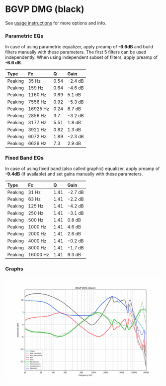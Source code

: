 # BGVP DMG (black)
See [usage instructions](https://github.com/jaakkopasanen/AutoEq#usage) for more options and info.

### Parametric EQs
In case of using parametric equalizer, apply preamp of **-6.6dB** and build filters manually
with these parameters. The first 5 filters can be used independently.
When using independent subset of filters, apply preamp of **-6.6 dB**.

| Type    | Fc       |    Q | Gain    |
|:--------|:---------|:-----|:--------|
| Peaking | 35 Hz    | 0.54 | -2.4 dB |
| Peaking | 159 Hz   | 0.64 | -4.6 dB |
| Peaking | 1160 Hz  | 0.69 | 5.1 dB  |
| Peaking | 7556 Hz  | 0.92 | -5.3 dB |
| Peaking | 16925 Hz | 0.24 | 6.7 dB  |
| Peaking | 2856 Hz  | 3.7  | -3.2 dB |
| Peaking | 3177 Hz  | 5.51 | 1.8 dB  |
| Peaking | 3921 Hz  | 0.82 | 1.3 dB  |
| Peaking | 6072 Hz  | 1.89 | -2.3 dB |
| Peaking | 6629 Hz  | 7.3  | 2.9 dB  |

### Fixed Band EQs
In case of using fixed band (also called graphic) equalizer, apply preamp of **-9.4dB**
(if available) and set gains manually with these parameters.

| Type    | Fc       |    Q | Gain    |
|:--------|:---------|:-----|:--------|
| Peaking | 31 Hz    | 1.41 | -2.7 dB |
| Peaking | 63 Hz    | 1.41 | -2.2 dB |
| Peaking | 125 Hz   | 1.41 | -4.2 dB |
| Peaking | 250 Hz   | 1.41 | -3.1 dB |
| Peaking | 500 Hz   | 1.41 | 0.8 dB  |
| Peaking | 1000 Hz  | 1.41 | 4.6 dB  |
| Peaking | 2000 Hz  | 1.41 | 2.6 dB  |
| Peaking | 4000 Hz  | 1.41 | -0.2 dB |
| Peaking | 8000 Hz  | 1.41 | -1.7 dB |
| Peaking | 16000 Hz | 1.41 | 9.3 dB  |

### Graphs
![](./BGVP%20DMG%20(black).png)